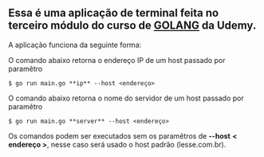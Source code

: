 Essa é uma aplicação de terminal feita no terceiro módulo do curso de [**GOLANG**](https://www.udemy.com/course/aprenda-golang-do-zero-desenvolva-uma-aplicacao-completa/) da Udemy.
---
A aplicação funciona da seguinte forma:

O comando abaixo retorna o endereço IP de um host passado por paramêtro
```
$ go run main.go **ip** --host <endereço>
```

O comando abaixo retorna o nome do servidor de um host passado por paramêtro
```
$ go run main.go **server** --host <endereço>
```

Os comandos podem ser executados sem os paramêtros de **--host**  **< endereço >**, nesse caso será usado o host padrão (lesse.com.br). 